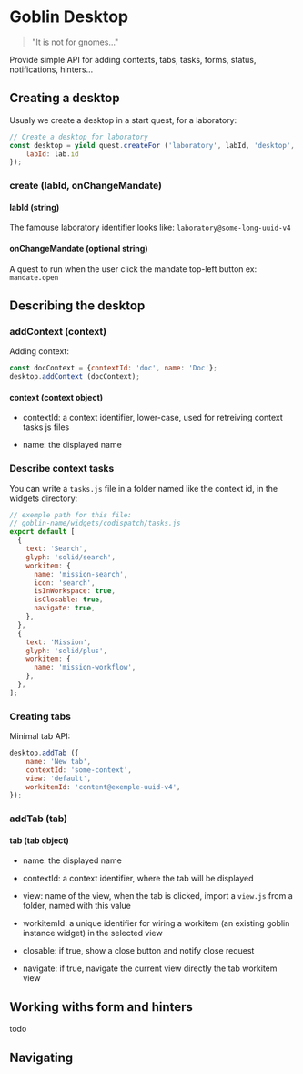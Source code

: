 
# Goblin Desktop

> "It is not for gnomes..."

Provide simple API for adding contexts, tabs, tasks, forms, status,
notifications, hinters...

## Creating a desktop

Usualy we create a desktop in a start quest, for a laboratory:

```js
// Create a desktop for laboratory
const desktop = yield quest.createFor ('laboratory', labId, 'desktop', {
    labId: lab.id
});
```

### create (labId, onChangeMandate)

#### labId (string)

The famouse laboratory identifier looks like: `laboratory@some-long-uuid-v4`

#### onChangeMandate (optional string)

A quest to run when the user click the mandate top-left button ex:
`mandate.open`

## Describing the desktop

### addContext (context)

Adding context:
```js
const docContext = {contextId: 'doc', name: 'Doc'};
desktop.addContext (docContext);
```

#### context (context object)

- contextId: a context identifier, lower-case, used
for retreiving context tasks js files

- name: the displayed name

### Describe context tasks

You can write a `tasks.js` file in a folder named like the context id, in the
widgets directory:

```js
// exemple path for this file:
// goblin-name/widgets/codispatch/tasks.js
export default [
  {
    text: 'Search',
    glyph: 'solid/search',
    workitem: {
      name: 'mission-search',
      icon: 'search',
      isInWorkspace: true,
      isClosable: true,
      navigate: true,
    },
  },
  {
    text: 'Mission',
    glyph: 'solid/plus',
    workitem: {
      name: 'mission-workflow',
    },
  },
];
```

### Creating tabs

Minimal tab API:

```js
desktop.addTab ({
    name: 'New tab',
    contextId: 'some-context',
    view: 'default',
    workitemId: 'content@exemple-uuid-v4',
});
```
### addTab (tab)

#### tab (tab object)

- name: the displayed name

- contextId: a context identifier, where the tab will be displayed

- view: name of the view, when the tab is clicked, import a `view.js` from a
  folder, named with this value

- workitemId: a unique identifier for wiring a workitem (an existing goblin
  instance widget) in the selected view

- closable: if true, show a close button and notify close request

- navigate: if true, navigate the current view directly the tab workitem view

## Working withs form and hinters

todo


## Navigating


